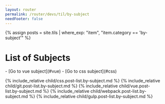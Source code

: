 ```yaml
---
layout: router
permalink: /router/devs/til/by-subject
needFooter: false
---
```


{% assign posts = site.tils | where_exp: "item", "item.category == 'by-subject'" %}

<div class="layout--center-focused">

<div markdown="1">

<h1>List of Subjects</h1>
- [Go to vue subject](#vue)
- [Go to css subject](#css)

{% include_relative child/css.post-list.by-subject.md %}
{% include_relative child/git.post-list.by-subject.md %}
{% include_relative child/vue.post-list.by-subject.md %}
{% include_relative child/webpack.post-list.by-subject.md %}
{% include_relative child/gulp.post-list.by-subject.md %}

</div>

</div>

